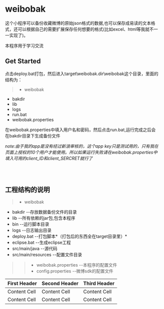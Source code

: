 weibobak
========
这个小程序可以备份收藏微博的原始json格式的数据,也可以保存成易读的文本格式，还可以根据自己的需要扩展保存任何想要的格式(比如excel、html等我就不一一实现了)。  

本程序用于学习交流

## **Get Started** ##
点击deploy.bat打包，然后进入target\weibobak.dir\weibobak这个目录，里面的结构为：  
>  - weibobak  
- bakdir  
- lib  
- logs  
- run.bat  
- weibobak.properties  

在weibobak.properties中填入用户名和密码，然后点击run.bat,运行完成之后会在bakdir目录下生成备份文件

*note:由于我的app是没有经过新浪审核的，这个app key只是测试用的，只有我在页面上授权的10个用户才能使用。所以如果运行失败请在weibobak.properties中填入可用的client_ID和client_SERCRET就行了*

<br/><br/>
## **工程结构的说明** ##
>  - weibobak  
- bakdir --存放数据备份文件的目录
- lib  --所有依赖的jar包,包含本程序
- bin --运行脚本目录
- logs  --日志输出目录
- deploy.bat --打包脚本*（打包后的东西全在target目录里）*
- eclipse.bat --生成eclipse工程
- src/main/java --源代码
- src/main/resources --配置文件目录  
> > - weibobak.properties --本程序的配置文件  
> > - config.properties --微博sdk的配置文件  


| First Header | Second Header | Third Header |
| ------------ | ------------- | ------------ |
| Content Cell | Content Cell  | Content Cell |
| Content Cell | Content Cell  | Content Cell |
